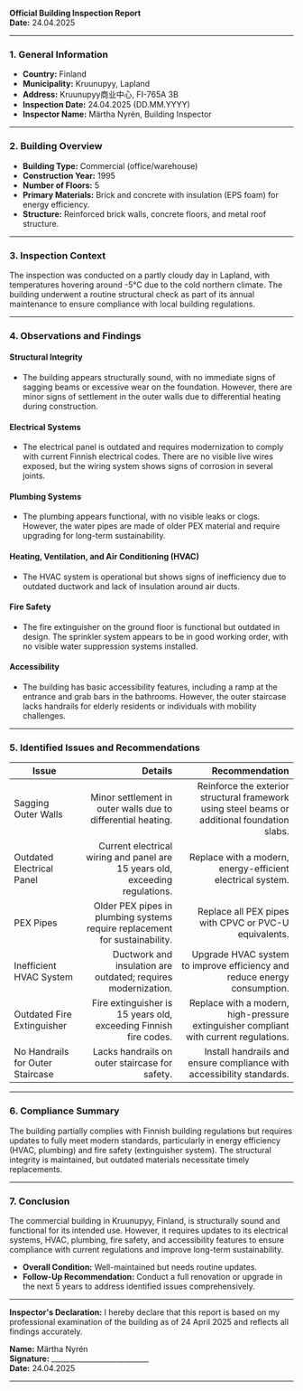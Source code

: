 

**Official Building Inspection Report**  
**Date:** 24.04.2025  

---

### **1. General Information**  
- **Country:** Finland  
- **Municipality:** Kruunupyy, Lapland  
- **Address:** Kruunupyy商业中心, FI-765A 3B  
- **Inspection Date:** 24.04.2025 (DD.MM.YYYY)  
- **Inspector Name:** Märtha Nyrén, Building Inspector  

---

### **2. Building Overview**  
- **Building Type:** Commercial (office/warehouse)  
- **Construction Year:** 1995  
- **Number of Floors:** 5  
- **Primary Materials:** Brick and concrete with insulation (EPS foam) for energy efficiency.  
- **Structure:** Reinforced brick walls, concrete floors, and metal roof structure.  

---

### **3. Inspection Context**  
The inspection was conducted on a partly cloudy day in Lapland, with temperatures hovering around -5°C due to the cold northern climate. The building underwent a routine structural check as part of its annual maintenance to ensure compliance with local building regulations.

---

### **4. Observations and Findings**  

#### **Structural Integrity**  
- The building appears structurally sound, with no immediate signs of sagging beams or excessive wear on the foundation. However, there are minor signs of settlement in the outer walls due to differential heating during construction.  

#### **Electrical Systems**  
- The electrical panel is outdated and requires modernization to comply with current Finnish electrical codes. There are no visible live wires exposed, but the wiring system shows signs of corrosion in several joints.  

#### **Plumbing Systems**  
- The plumbing appears functional, with no visible leaks or clogs. However, the water pipes are made of older PEX material and require upgrading for long-term sustainability.  

#### **Heating, Ventilation, and Air Conditioning (HVAC)**  
- The HVAC system is operational but shows signs of inefficiency due to outdated ductwork and lack of insulation around air ducts.  

#### **Fire Safety**  
- The fire extinguisher on the ground floor is functional but outdated in design. The sprinkler system appears to be in good working order, with no visible water suppression systems installed.  

#### **Accessibility**  
- The building has basic accessibility features, including a ramp at the entrance and grab bars in the bathrooms. However, the outer staircase lacks handrails for elderly residents or individuals with mobility challenges.  

---

### **5. Identified Issues and Recommendations**  

| **Issue**                     | **Details**                                                                 | **Recommendation**                                                                 |
|-------------------------------|-----------------------------------------------------------------------------:|------------------------------------------------------------------------------------:|
| Sagging Outer Walls          | Minor settlement in outer walls due to differential heating.                | Reinforce the exterior structural framework using steel beams or additional foundation slabs. |
| Outdated Electrical Panel     | Current electrical wiring and panel are 15 years old, exceeding regulations.| Replace with a modern, energy-efficient electrical system.                        |
| PEX Pipes                    | Older PEX pipes in plumbing systems require replacement for sustainability.   | Replace all PEX pipes with CPVC or PVC-U equivalents.                              |
| Inefficient HVAC System       | Ductwork and insulation are outdated; requires modernization.                | Upgrade HVAC system to improve efficiency and reduce energy consumption.             |
| Outdated Fire Extinguisher    | Fire extinguisher is 15 years old, exceeding Finnish fire codes.           | Replace with a modern, high-pressure extinguisher compliant with current regulations.   |
| No Handrails for Outer Staircase | Lacks handrails on outer staircase for safety.                              | Install handrails and ensure compliance with accessibility standards.               |

---

### **6. Compliance Summary**  
The building partially complies with Finnish building regulations but requires updates to fully meet modern standards, particularly in energy efficiency (HVAC, plumbing) and fire safety (extinguisher system). The structural integrity is maintained, but outdated materials necessitate timely replacements.

---

### **7. Conclusion**  
The commercial building in Kruunupyy, Finland, is structurally sound and functional for its intended use. However, it requires updates to its electrical systems, HVAC, plumbing, fire safety, and accessibility features to ensure compliance with current regulations and improve long-term sustainability.  

- **Overall Condition:** Well-maintained but needs routine updates.  
- **Follow-Up Recommendation:** Conduct a full renovation or upgrade in the next 5 years to address identified issues comprehensively.  

---  

**Inspector's Declaration:** I hereby declare that this report is based on my professional examination of the building as of 24 April 2025 and reflects all findings accurately.  

**Name:** Märtha Nyrén  
**Signature:** ___________________________  
**Date:** 24.04.2025  

---